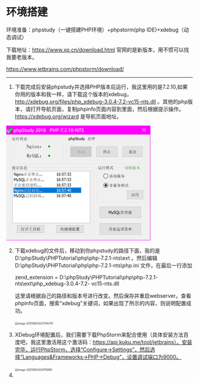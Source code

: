 # 环境搭建

环境准备：phpstudy（一键搭建PHP环境）+phpstorm(php IDE)+xdebug（动态调试）

下载地址：https://www.xp.cn/download.html  官网的是新版本，用不惯可以找我要老版本。

https://www.jetbrains.com/phpstorm/download/

------

1. 下载完成后安装phpstudy并选择PHP版本后运行，我这里用的是7.2.10,如果你用的版本和我一样，请下载这个版本的xdebug，http://xdebug.org/files/php_xdebug-3.0.4-7.2-vc15-nts.dll 。其他的php版本，请打开导航页面，复制phpinfo页面内容到里面，然后根据提示操作。https://xdebug.org/wizard 是导航页面地址。



<img src="\typora-user-images\image-20210803221938772.png" alt="image-20210803221938772" style="zoom:50%;" />

2. 下载xdebug的文件后，移动到你phpstudy的路径下面，我的是D:\phpStudy\PHPTutorial\php\php-7.2.1-nts\ext 。然后编辑D:\phpStudy\PHPTutorial\php\php-7.2.1-nts\php.ini 文件，在最后一行添加	

   zend_extension = D:\phpStudy\PHPTutorial\php\php-7.2.1-nts\ext\php_xdebug-3.0.4-7.2-        vc15-nts.dll

   这里请根据自己的路径和版本号进行改变。然后保存并重启webserver。查看phpinfo页面，搜索“xdebug”关键词，如果出现了所示的内容，则说明配置成功。

   <img src="C:\Users\LY\AppData\Roaming\Typora\typora-user-images\image-20210803223704370.png" alt="image-20210803223704370" style="zoom:50%;" />

3. XDebug环境配置后，我们需要下载PhpStorm来配合使用（具体安装方法百度吧，我这里激活用这个激活码：https://api.kuku.me/tool/jetbrains）。安装完毕，运行PhpStorm，选择“Configure→Settings”，然后选择“Languages&Frameworks→PHP→Debug”，设置调试端口为9000。

   <img src="C:\Users\LY\AppData\Roaming\Typora\typora-user-images\image-20210803224115980.png" alt="image-20210803224115980" style="zoom:50%;" />

4. 
